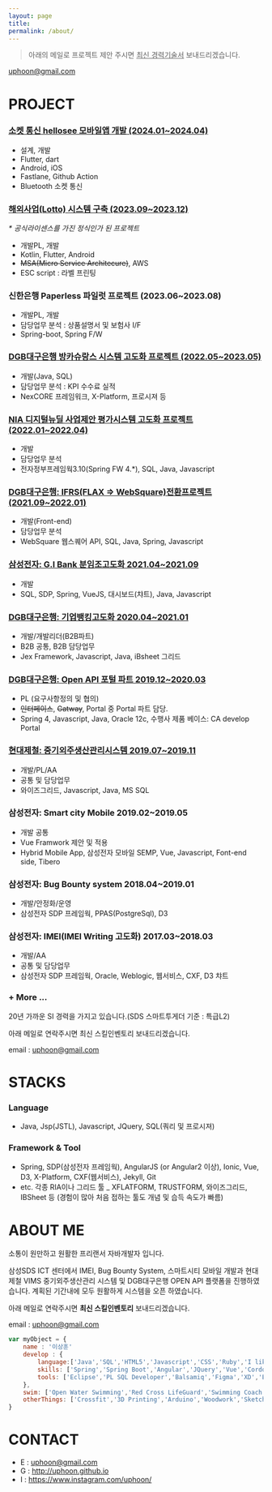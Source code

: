 ```yaml
---
layout: page
title: 
permalink: /about/
---
```



> 아래의 메일로 프로젝트 제안 주시면 <u>최신 경력기술서</u> 보내드리겠습니다.

uphoon@gmail.com

# PROJECT


### [소켓 통신 hellosee 모바일앱 개발 (2024.01~2024.04)](/app-hellosee/)
- 설계, 개발
- Flutter, dart
- Android, iOS
- Fastlane, Github Action
- Bluetooth 소켓 통신

### [해외사업(Lotto) 시스템 구축 (2023.09~2023.12)](/si-pilot-project/)
_* 공식라이센스를 가진 정식인가 된 프로젝트_
- 개발PL, 개발
- Kotlin, Flutter, Android
- ~~MSA(Micro Service Architecure)~~, AWS
- ESC script : 라벨 프린팅

### 신한은행 Paperless 파일럿 프로젝트 (2023.06~2023.08) 
- 개발PL, 개발
- 담당업무 분석 : 상품설명서 및 보험사 I/F
- Spring-boot, Spring F/W

### [DGB대구은행 방카슈랑스 시스템 고도화 프로젝트 (2022.05~2023.05)](/si-dgb-banca/) 
- 개발(Java, SQL)
- 담당업무 분석 : KPI 수수료 실적
- NexCORE 프레임워크, X-Platform, 프로시져 등

### [NIA 디지털뉴딜 사업제안 평가시스템 고도화 프로젝트 (2022.01~2022.04)](/si-nia-evalmgr/)
- 개발
- 담당업무 분석
- 전자정부프레임웍3.10(Spring FW 4.*), SQL, Java, Javascript

### [DGB대구은행: IFRS(FLAX => WebSquare)전환프로젝트 (2021.09~2022.01)](/si-dgb-ifrs/)
- 개발(Front-end)
- 담당업무 분석
- WebSquare 웹스퀘어 API, SQL, Java, Spring, Javascript

### [삼성전자: G.I Bank 분임조고도화 2021.04~2021.09](/si-samsung-gibank/)
- 개발
- SQL, SDP, Spring, VueJS, 대시보드(챠트), Java, Javascript

### [DGB대구은행: 기업뱅킹고도화 2020.04~2021.01](/si-dgb-banking/)
- 개발/개발리더(B2B파트)
- B2B 공통, B2B 담당업무
- Jex Framework, Javascript, Java, iBsheet 그리드

### [DGB대구은행: Open API 포털 파트 2019.12~2020.03](/si-dgbfn-openapi/) 
- PL (요구사항정의 및 협의)
- ~~인터페이스~~, ~~Gatway~~, Portal 중 Portal 파트 담당.
- Spring 4, Javascript, Java, Oracle 12c, 수행사 제품 베이스: CA develop Portal

### [현대제철: 중기외주생산관리시스템 2019.07~2019.11](/si-vims-hyundai-steel/)
- 개발/PL/AA
- 공통 및 담당업무
- 와이즈그리드, Javascript, Java, MS SQL

### 삼성전자: Smart city Mobile 2019.02~2019.05
- 개발 공통
- Vue Framwork 제안 및 적용
- Hybrid Mobile App, 삼성전자 모바일 SEMP, Vue, Javascript, Font-end side, Tibero 

### 삼성전자: Bug Bounty system 2018.04~2019.01
- 개발/안정화/운영
- 삼성전자 SDP 프레임웍, PPAS(PostgreSql), D3 

### 삼성전자: IMEI(IMEI Writing 고도화) 2017.03~2018.03
- 개발/AA
- 공통 및 담당업무
- 삼성전자 SDP 프레임웍, Oracle, Weblogic, 웹서비스, CXF, D3 챠트

### + More ...

20년 가까운 SI 경력을 가지고 있습니다.(SDS 스마트투게더 기준 : 특급L2)

아래 메일로 연락주시면 최신 스킬인벤토리 보내드리겠습니다.

email : uphoon@gmail.com


# STACKS

### Language

- Java, Jsp(JSTL), Javascript, JQuery, SQL(쿼리 및 프로시져)

### Framework & Tool

- Spring, SDP(삼성전자 프레임웍), AngularJS (or Angular2 이상), Ionic, Vue, D3, X-Platform, CXF(웹서비스), Jekyll, Git
- etc. 각종 RIA이나 그리드 툴 _ XFLATFORM, TRUSTFORM, 와이즈그리드, IBSheet 등  (경험이 많아 처음 접하는 툴도 개념 및 습득 속도가 빠름)


# ABOUT ME

소통이 원만하고 원활한 프리랜서 자바개발자 입니다.

삼성SDS ICT 센터에서 IMEI, Bug Bounty System, 스마트시티 모바일 개발과 현대제철 VIMS 중기외주생산관리 시스템 및 DGB대구은행 OPEN API 플랫폼을 진행하였습니다. 계획된 기간내에 모두 원활하게 시스템을 오픈 하였습니다.

아래 메일로 연락주시면 **최신 스킬인벤토리** 보내드리겠습니다.

email : uphoon@gmail.com

```javascript
var myObject = {
    name : '이상훈'
    develop : {
        language:['Java','SQL','HTML5','Javascript','CSS','Ruby','I like CLI'],
        skills: ['Spring','Spring Boot','Angular','JQuery','Vue','Cordova','Ionic','D3','CXF','Rails','Web Services'],
        tools: ['Eclipse','PL SQL Developer','Balsamiq','Figma','XD','Edit Plus','Ant','Maven','Gradle','npm','bower','Git']
    },
    swim: ['Open Water Swimming','Red Cross LifeGuard','Swimming Coach'],
    otherThings: ['Crossfit','3D Printing','Arduino','Woodwork','Sketch Up']
}
```


# CONTACT

- E : uphoon@gmail.com
- G : http://uphoon.github.io
- I : https://www.instagram.com/uphoon/
